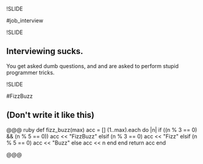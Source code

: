 !SLIDE

#job_interview

!SLIDE

## Interviewing sucks.
You get asked dumb questions, and and are asked to perform stupid programmer tricks.

!SLIDE

#FizzBuzz
## (Don't write it like this)
@@@ ruby
    def fizz_buzz(max)
      acc = []
      (1..max).each do |n|
        if ((n % 3 == 0) && (n % 5 == 0))
          acc << "FizzBuzz"
        elsif (n % 3 == 0)
          acc << "Fizz"
        elsif (n % 5 == 0)
          acc << "Buzz"
        else
          acc << n
        end
      end
      return acc
    end

@@@

